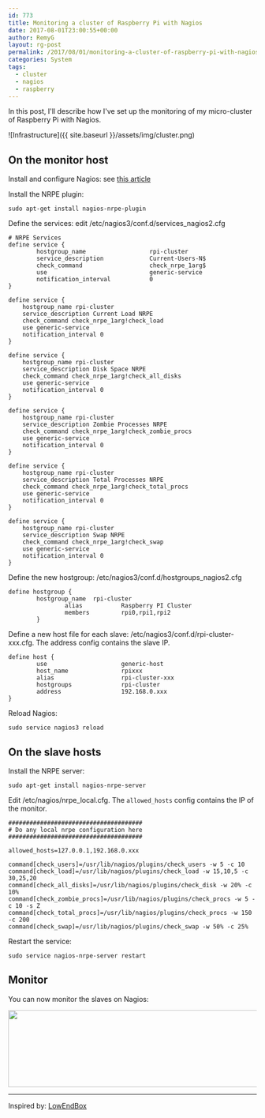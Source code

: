 ```yaml
---
id: 773
title: Monitoring a cluster of Raspberry Pi with Nagios
date: 2017-08-01T23:00:55+00:00
author: RemyG
layout: rg-post
permalink: /2017/08/01/monitoring-a-cluster-of-raspberry-pi-with-nagios/
categories: System
tags:
  - cluster
  - nagios
  - raspberry
---
```

In this post, I'll describe how I've set up the monitoring of my micro-cluster of Raspberry Pi with Nagios.

![Infrastructure]({{ site.baseurl }}/assets/img/cluster.png)

<!--more-->

## On the monitor host

Install and configure Nagios: see [this article](https://community.spiceworks.com/how_to/68159-install-nagios-on-a-raspberry-pi)

Install the NRPE plugin:

```
sudo apt-get install nagios-nrpe-plugin
```

Define the services: edit /etc/nagios3/conf.d/services_nagios2.cfg

```
# NRPE Services
define service {
        hostgroup_name                  rpi-cluster
        service_description             Current-Users-N$
        check_command                   check_nrpe_1arg$
        use                             generic-service
        notification_interval           0
}

define service {
    hostgroup_name rpi-cluster
    service_description Current Load NRPE
    check_command check_nrpe_1arg!check_load
    use generic-service
    notification_interval 0
}

define service {
    hostgroup_name rpi-cluster
    service_description Disk Space NRPE
    check_command check_nrpe_1arg!check_all_disks
    use generic-service
    notification_interval 0
}

define service {
    hostgroup_name rpi-cluster
    service_description Zombie Processes NRPE
    check_command check_nrpe_1arg!check_zombie_procs
    use generic-service
    notification_interval 0
}

define service {
    hostgroup_name rpi-cluster
    service_description Total Processes NRPE
    check_command check_nrpe_1arg!check_total_procs
    use generic-service
    notification_interval 0
}

define service {
    hostgroup_name rpi-cluster
    service_description Swap NRPE
    check_command check_nrpe_1arg!check_swap
    use generic-service
    notification_interval 0
}

```

Define the new hostgroup: /etc/nagios3/conf.d/hostgroups_nagios2.cfg

```
define hostgroup {
        hostgroup_name  rpi-cluster
                alias           Raspberry PI Cluster
                members         rpi0,rpi1,rpi2
        }
```

Define a new host file for each slave: /etc/nagios3/conf.d/rpi-cluster-xxx.cfg. The address config contains the slave IP.

```
define host {
        use                     generic-host
        host_name               rpixxx
        alias                   rpi-cluster-xxx
        hostgroups              rpi-cluster
        address                 192.168.0.xxx
}

```

Reload Nagios:

```
sudo service nagios3 reload
```

## On the slave hosts

Install the NRPE server:

```
sudo apt-get install nagios-nrpe-server
```

Edit /etc/nagios/nrpe_local.cfg. The ```allowed_hosts``` config contains the IP of the monitor.

```
######################################
# Do any local nrpe configuration here
######################################

allowed_hosts=127.0.0.1,192.168.0.xxx

command[check_users]=/usr/lib/nagios/plugins/check_users -w 5 -c 10
command[check_load]=/usr/lib/nagios/plugins/check_load -w 15,10,5 -c 30,25,20
command[check_all_disks]=/usr/lib/nagios/plugins/check_disk -w 20% -c 10%
command[check_zombie_procs]=/usr/lib/nagios/plugins/check_procs -w 5 -c 10 -s Z
command[check_total_procs]=/usr/lib/nagios/plugins/check_procs -w 150 -c 200
command[check_swap]=/usr/lib/nagios/plugins/check_swap -w 50% -c 25%
```

Restart the service:

```
sudo service nagios-nrpe-server restart
```

## Monitor

You can now monitor the slaves on Nagios:

<img src="http://remyg.fr/blog/wp-content/uploads/2017/08/nagios.png" alt="" width="513" height="156" class="aligncenter size-full wp-image-789" />

***

Inspired by: [LowEndBox](https://lowendbox.com/blog/remote-server-monitoring-with-nagios/)
